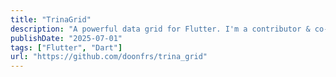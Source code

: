 ```yaml
---
title: "TrinaGrid"
description: "A powerful data grid for Flutter. I'm a contributor & co-maintainer of this package."
publishDate: "2025-07-01"
tags: ["Flutter", "Dart"]
url: "https://github.com/doonfrs/trina_grid"
---
```

